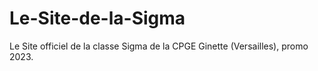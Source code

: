 # Le-Site-de-la-Sigma
Le Site officiel de la classe Sigma de la CPGE Ginette (Versailles), promo 2023.

